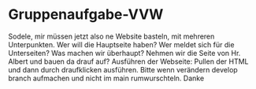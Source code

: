 # Gruppenaufgabe-VVW
Sodele, mir müssen jetzt also ne Website basteln, mit mehreren Unterpunkten.
Wer will die Hauptseite haben? 
Wer meldet sich für die Unterseiten? 
Was machen wir überhaupt?
Nehmen wir die Seite von Hr. Albert und bauen da drauf auf?
Ausführen der Webseite: Pullen der HTML und dann durch draufklicken ausführen.
Bitte wenn verändern develop branch aufmachen und nicht im main rumwurschteln. Danke 
